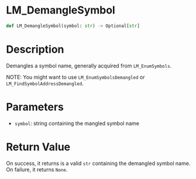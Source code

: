 # LM_DemangleSymbol

```python
def LM_DemangleSymbol(symbol: str) -> Optional[str]
```

# Description

Demangles a symbol name, generally acquired from `LM_EnumSymbols`.

NOTE: You might want to use `LM_EnumSymbolsDemangled` or `LM_FindSymbolAddressDemangled`.

# Parameters

- `symbol`: string containing the mangled symbol name

# Return Value

On success, it returns is a valid `str` containing the demangled symbol name. On failure, it returns `None`.

